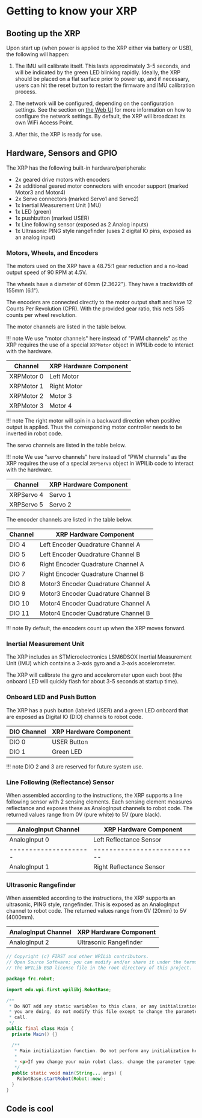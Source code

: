 # Getting to know your XRP

## Booting up the XRP

Upon start up (when power is applied to the XRP either via battery or USB), the following will happen:

1. The IMU will calibrate itself. This lasts approximately 3-5 seconds, and will be indicated by the green LED blinking rapidly. Ideally, the XRP should be placed on a flat surface prior to power up, and if necessary, users can hit the reset button to restart the firmware and IMU calibration process.

2. The network will be configured, depending on the configuration settings. See the section on [the Web UI](xrp-robot/web-ui.md) for more information on how to configure the network settings. By default, the XRP will broadcast its own WiFi Access Point.

3. After this, the XRP is ready for use.

## Hardware, Sensors and GPIO

The XRP has the following built-in hardware/peripherals:

- 2x geared drive motors with encoders
- 2x additional geared motor connectors with encoder support (marked Motor3 and Motor4)
- 2x Servo connectors (marked Servo1 and Servo2)
- 1x Inertial Measurement Unit (IMU)
- 1x LED (green)
- 1x pushbutton (marked USER)
- 1x Line following sensor (exposed as 2 Analog inputs)
- 1x Ultrasonic PING style rangefinder (uses 2 digital IO pins, exposed as an analog input)

### Motors, Wheels, and Encoders

The motors used on the XRP have a 48.75:1 gear reduction and a no-load output speed of 90 RPM at 4.5V.

The wheels have a diameter of 60mm (2.3622"). They have a trackwidth of 155mm (6.1").

The encoders are connected directly to the motor output shaft and have 12 Counts Per Revolution (CPR). With the provided gear ratio, this nets 585 counts per wheel revolution.

The motor channels are listed in the table below.

!!! note
    We use "motor channels" here instead of "PWM channels" as the XRP requires the use of a special `XRPMotor` object in WPILib code to interact with the hardware.

| Channel       | XRP Hardware Component |
|---------------|------------------------|
| XRPMotor 0    | Left Motor             |
| XRPMotor 1    | Right Motor            |
| XRPMotor 2    | Motor 3                |
| XRPMotor 3    | Motor 4                |

!!! note
    The right motor will spin in a backward direction when positive output is applied. Thus the corresponding motor controller needs to be inverted in robot code.

The servo channels are listed in the table below.

!!! note
    We use "servo channels" here instead of "PWM channels" as the XRP requires the use of a special `XRPServo` object in WPILib code to interact with the hardware.

| Channel       | XRP Hardware Component |
|---------------|------------------------|
| XRPServo 4    | Servo 1                |
| XRPServo 5    | Servo 2                |

The encoder channels are listed in the table below.

| Channel     | XRP Hardware Component                |
|-------------|---------------------------------------|
| DIO 4       | Left Encoder Quadrature Channel A     |
| DIO 5       | Left Encoder Quadrature Channel B     |
| DIO 6       | Right Encoder Quadrature Channel A    |
| DIO 7       | Right Encoder Quadrature Channel B    |
| DIO 8       | Motor3 Encoder Quadrature Channel A   |
| DIO 9       | Motor3 Encoder Quadrature Channel B   |
| DIO 10      | Motor4 Encoder Quadrature Channel A   |
| DIO 11      | Motor4 Encoder Quadrature Channel B   |

!!! note
    By default, the encoders count up when the XRP moves forward.

### Inertial Measurement Unit

The XRP includes an STMicroelectronics LSM6DSOX Inertial Measurement Unit (IMU) which contains a 3-axis gyro and a 3-axis accelerometer.

The XRP will calibrate the gyro and accelerometer upon each boot (the onboard LED will quickly flash for about 3-5 seconds at startup time).

### Onboard LED and Push Button

The XRP has a push button (labeled USER) and a green LED onboard that are exposed as Digital IO (DIO) channels to robot code.

| DIO Channel | XRP Hardware Component    |
|-------------|---------------------------|
| DIO 0       | USER Button               |
| DIO 1       | Green LED                 |

!!! note
    DIO 2 and 3 are reserved for future system use.

### Line Following (Reflectance) Sensor

When assembled according to the instructions, the XRP supports a line following sensor with 2 sensing elements. Each sensing element measures reflectance and exposes these as AnalogInput channels to robot code. The returned values range from 0V (pure white) to 5V (pure black).

| AnalogInput Channel | XRP Hardware Component    |
|---------------------|---------------------------|
| AnalogInput 0       | Left Reflectance Sensor   |
|---------------------|---------------------------|
| AnalogInput 1       | Right Reflectance Sensor  |

### Ultrasonic Rangefinder

When assembled according to the instructions, the XRP supports an ultrasonic, PING style, rangefinder. This is exposed as an AnalogInput channel to robot code. The returned values range from 0V (20mm) to 5V (4000mm).

| AnalogInput Channel | XRP Hardware Component    |
|---------------------|---------------------------|
| AnalogInput 2       | Ultrasonic Rangefinder    |

```java { .copy }
// Copyright (c) FIRST and other WPILib contributors.
// Open Source Software; you can modify and/or share it under the terms of
// the WPILib BSD license file in the root directory of this project.

package frc.robot;

import edu.wpi.first.wpilibj.RobotBase;

/**
 * Do NOT add any static variables to this class, or any initialization at all. Unless you know what
 * you are doing, do not modify this file except to change the parameter class to the startRobot
 * call.
 */
public final class Main {
  private Main() {}

  /**
   * Main initialization function. Do not perform any initialization here.
   *
   * <p>If you change your main robot class, change the parameter type.
   */
  public static void main(String... args) {
    RobotBase.startRobot(Robot::new);
  }
}
```

## Code is cool